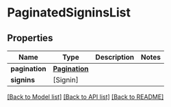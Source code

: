 # PaginatedSigninsList

## Properties
Name | Type | Description | Notes
------------ | ------------- | ------------- | -------------
**pagination** | [**Pagination**](Pagination.md) |  | 
**signins** | [Signin] |  | 

[[Back to Model list]](../README.md#documentation-for-models) [[Back to API list]](../README.md#documentation-for-api-endpoints) [[Back to README]](../README.md)



